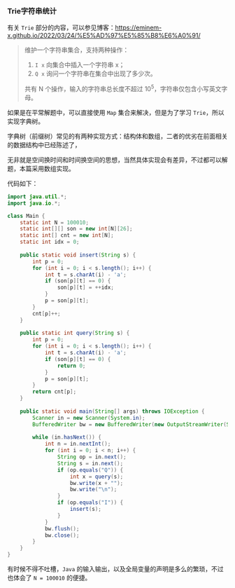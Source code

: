 ### Trie字符串统计

有关 `Trie` 部分的内容，可以参见博客：https://eminem-x.github.io/2022/03/24/%E5%AD%97%E5%85%B8%E6%A0%91/

> 维护一个字符串集合，支持两种操作：
>
> 1. `I x` 向集合中插入一个字符串 x；
> 2. `Q x` 询问一个字符串在集合中出现了多少次。
>
> 共有 N 个操作，输入的字符串总长度不超过 10<sup>5</sup>，字符串仅包含小写英文字母。

如果是在平常解题中，可以直接使用 `Map` 集合来解决，但是为了学习 `Trie`，所以实现字典树。

字典树（前缀树）常见的有两种实现方式：结构体和数组，二者的优劣在前面相关的数据结构中已经陈述了，

无非就是空间换时间和时间换空间的思想，当然具体实现会有差异，不过都可以解题，本篇采用数组实现。

代码如下：

```java
import java.util.*;
import java.io.*;

class Main {
    static int N = 100010;
    static int[][] son = new int[N][26];
    static int[] cnt = new int[N];
    static int idx = 0;
    
    public static void insert(String s) {
        int p = 0;
        for (int i = 0; i < s.length(); i++) {
            int t = s.charAt(i) - 'a';
            if (son[p][t] == 0) {
                son[p][t] = ++idx;
            }
            p = son[p][t];
        }
        cnt[p]++;
    }
    
    public static int query(String s) {
        int p = 0;
        for (int i = 0; i < s.length(); i++) {
            int t = s.charAt(i) - 'a';
            if (son[p][t] == 0) {
                return 0;
            }
            p = son[p][t];
        }
        return cnt[p];
    }
    
    public static void main(String[] args) throws IOException {
        Scanner in = new Scanner(System.in);
        BufferedWriter bw = new BufferedWriter(new OutputStreamWriter(System.out));
        
        while (in.hasNext()) {
            int n = in.nextInt();
            for (int i = 0; i < n; i++) {
                String op = in.next();
                String s = in.next();
                if (op.equals("Q")) {
                    int x = query(s);
                    bw.write(x + "");
                    bw.write("\n");
                }
                if (op.equals("I")) {
                    insert(s);
                }
            }
            bw.flush();
            bw.close();
        }
    }
}
```

有时候不得不吐槽，`Java` 的输入输出，以及全局变量的声明是多么的繁琐，不过也体会了 `N = 100010` 的便捷。